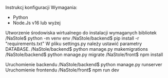 Instrukcj konfiguracji
Wymagania:
- Python
- Node.Js v16 lub wyżej

Utworzenie środowiska wirtualnego do instalacji wymaganych bibliotek
/NaStole$ python -m venv env
/NaStole/backend$ pip install -r "requirements.txt"
W pliku settings.py należy ustawić parametry DATABASE. 
/NaStole/backend$ python manage.py makemigrations
/NaStole/backend$ python manage.py migrate
/NaStole/front$ npm install

Uruchomienie backendu
/NaStole/backend$ python manage.py runserver
Uruchomienie frontendu
/NaStole/front$ npm run dev
